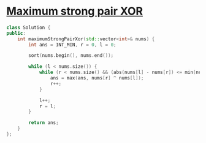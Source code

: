 # [Maximum strong pair XOR](https://leetcode.com/contest/weekly-contest-371/problems/maximum-strong-pair-xor-i/)
```c++
class Solution {
public:
    int maximumStrongPairXor(std::vector<int>& nums) {
        int ans = INT_MIN, r = 0, l = 0;

        sort(nums.begin(), nums.end());

        while (l < nums.size()) {
            while (r < nums.size() && (abs(nums[l] - nums[r]) <= min(nums[l], nums[r]))) {
                ans = max(ans, nums[r] ^ nums[l]);
                r++;
            }

            l++;
            r = l;
        }

        return ans;
    }
};
```
